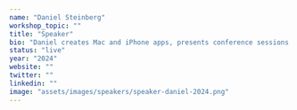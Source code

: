```yaml
---
name: "Daniel Steinberg"
workshop_topic: ""
title: "Speaker"
bio: "Daniel creates Mac and iPhone apps, presents conference sessions and workshops, delivers training, and writes books, newsletters, videos, and podcasts. The common thread is story telling. It turns out that we all tell stories for a living. The commit messages you write, the email you send, and the slack conversations you contribute to all are part of the stories we all tell for a living."
status: "live"
year: "2024"
website: ""
twitter: ""
linkedin: ""
image: "assets/images/speakers/speaker-daniel-2024.png"
---
```

